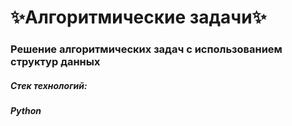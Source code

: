# ✨Алгоритмические задачи✨
### **Решение алгоритмических задач с использованием структур данных**
##### Стек технологий: 

##### **Python**
